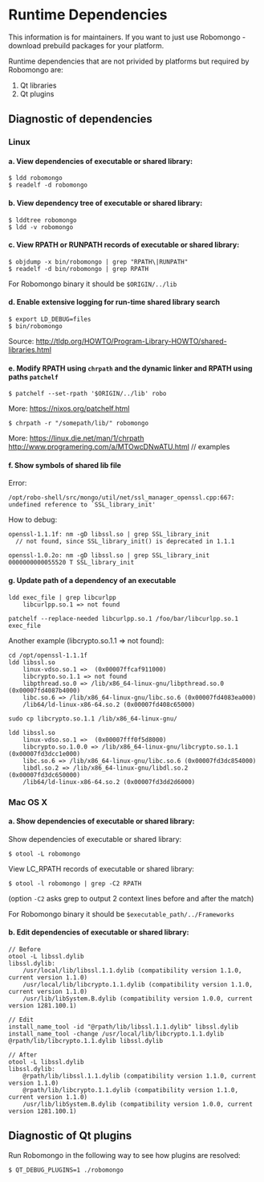 Runtime Dependencies
====================

This information is for maintainers. If you want to just use Robomongo - download 
prebuild packages for your platform.

Runtime dependencies that are not privided by platforms but required by Robomongo are:

1. Qt libraries
2. Qt plugins

Diagnostic of dependencies
--------------------------

### Linux

#### a. View dependencies of executable or shared library: 

    $ ldd robomongo
    $ readelf -d robomongo

#### b. View dependency tree of executable or shared library:  

    $ lddtree robomongo
    $ ldd -v robomongo

#### c. View RPATH or RUNPATH records of executable or shared library:

    $ objdump -x bin/robomongo | grep "RPATH\|RUNPATH"
    $ readelf -d bin/robomongo | grep RPATH     
    
For Robomongo binary it should be `$ORIGIN/../lib`

#### d. Enable extensive logging for run-time shared library search 

    $ export LD_DEBUG=files
    $ bin/robomongo
    
Source: 
http://tldp.org/HOWTO/Program-Library-HOWTO/shared-libraries.html

#### e. Modify RPATH using `chrpath` and the dynamic linker and RPATH using paths `patchelf`
    
    $ patchelf --set-rpath '$ORIGIN/../lib' robo
    
More: https://nixos.org/patchelf.html

    $ chrpath -r "/somepath/lib/" robomongo

More:
https://linux.die.net/man/1/chrpath
http://www.programering.com/a/MTOwcDNwATU.html	// examples

#### f. Show symbols of shared lib file

Error: 
```
/opt/robo-shell/src/mongo/util/net/ssl_manager_openssl.cpp:667: 
undefined reference to `SSL_library_init'
```

How to debug:
```
openssl-1.1.1f: nm -gD libssl.so | grep SSL_library_init  
  // not found, since SSL_library_init() is deprecated in 1.1.1
   
openssl-1.0.2o: nm -gD libssl.so | grep SSL_library_init
0000000000055520 T SSL_library_init
```  

#### g. Update path of a dependency of an executable

```
ldd exec_file | grep libcurlpp
	libcurlpp.so.1 => not found

patchelf --replace-needed libcurlpp.so.1 /foo/bar/libcurlpp.so.1 exec_file
```

Another example (libcrypto.so.1.1 => not found):  

```
cd /opt/openssl-1.1.1f
ldd libssl.so
	linux-vdso.so.1 =>  (0x00007ffcaf911000)
	libcrypto.so.1.1 => not found
	libpthread.so.0 => /lib/x86_64-linux-gnu/libpthread.so.0 (0x00007fd4087b4000)
	libc.so.6 => /lib/x86_64-linux-gnu/libc.so.6 (0x00007fd4083ea000)
	/lib64/ld-linux-x86-64.so.2 (0x00007fd408c65000)

sudo cp libcrypto.so.1.1 /lib/x86_64-linux-gnu/

ldd libssl.so
	linux-vdso.so.1 =>  (0x00007fff0f5d8000)
	libcrypto.so.1.0.0 => /lib/x86_64-linux-gnu/libcrypto.so.1.1 (0x00007fd3dcc1e000)
	libc.so.6 => /lib/x86_64-linux-gnu/libc.so.6 (0x00007fd3dc854000)
	libdl.so.2 => /lib/x86_64-linux-gnu/libdl.so.2 (0x00007fd3dc650000)
	/lib64/ld-linux-x86-64.so.2 (0x00007fd3dd2d6000)

```

### Mac OS X

#### a. Show dependencies of executable or shared library:

Show dependencies of executable or shared library:

    $ otool -L robomongo

View LC_RPATH records of executable or shared library:

    $ otool -l robomongo | grep -C2 RPATH
    
(option `-C2` asks grep to output 2 context lines before and after the match)

For Robomongo binary it should be `$executable_path/../Frameworks`

#### b. Edit dependencies of executable or shared library:
```
// Before 
otool -L libssl.dylib 
libssl.dylib:
	/usr/local/lib/libssl.1.1.dylib (compatibility version 1.1.0, current version 1.1.0)
	/usr/local/lib/libcrypto.1.1.dylib (compatibility version 1.1.0, current version 1.1.0)
	/usr/lib/libSystem.B.dylib (compatibility version 1.0.0, current version 1281.100.1)
    
// Edit
install_name_tool -id "@rpath/lib/libssl.1.1.dylib" libssl.dylib
install_name_tool -change /usr/local/lib/libcrypto.1.1.dylib @rpath/lib/libcrypto.1.1.dylib libssl.dylib

// After
otool -L libssl.dylib 
libssl.dylib:
	@rpath/lib/libssl.1.1.dylib (compatibility version 1.1.0, current version 1.1.0)
	@rpath/lib/libcrypto.1.1.dylib (compatibility version 1.1.0, current version 1.1.0)
	/usr/lib/libSystem.B.dylib (compatibility version 1.0.0, current version 1281.100.1)    
```    


Diagnostic of Qt plugins
------------------------

Run Robomongo in the following way to see how plugins are resolved:

    $ QT_DEBUG_PLUGINS=1 ./robomongo
    

